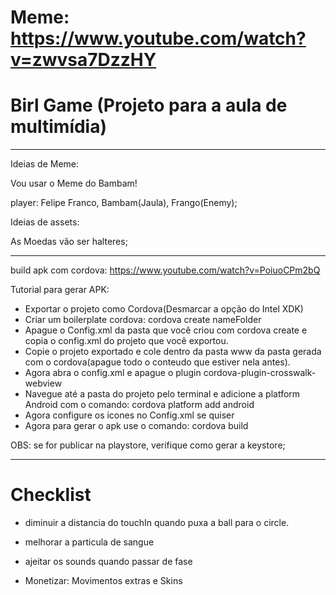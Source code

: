 # Meme: https://www.youtube.com/watch?v=zwvsa7DzzHY

# Birl Game (Projeto para a aula de multimídia)

--------------------------------------------------
Ideias de Meme:

Vou usar o Meme do Bambam!

player: Felipe Franco, Bambam(Jaula), Frango(Enemy);

Ideias de assets:

As Moedas vão ser halteres;

---------------------------------------------------

build apk com cordova:
https://www.youtube.com/watch?v=PoiuoCPm2bQ

Tutorial para gerar APK:

- Exportar o projeto como Cordova(Desmarcar a opção do Intel XDK)
- Criar um boilerplate cordova: cordova create nameFolder
- Apague o Config.xml da pasta que você criou com cordova create e copia o config.xml do projeto que você exportou.
- Copie o projeto exportado e cole dentro da pasta www da pasta gerada com o cordova(apague todo o conteudo que estiver nela antes).
- Agora abra o config.xml e apague o plugin cordova-plugin-crosswalk-webview
- Navegue até a pasta do projeto pelo terminal e adicione a platform Android com o comando: cordova platform add android
- Agora configure os icones no Config.xml se quiser
- Agora para gerar o apk use o comando: cordova build



OBS: se for publicar na playstore, verifique como gerar a keystore;

---------------------------------------------------

# Checklist

- diminuir a distancia do touchIn quando puxa a ball para o circle.

- melhorar a particula de sangue

- ajeitar os sounds quando passar de fase

- Monetizar: Movimentos extras e Skins

